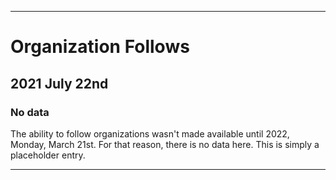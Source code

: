 
***

# Organization Follows

## 2021 July 22nd

### No data

The ability to follow organizations wasn't made available until 2022, Monday, March 21st. For that reason, there is no data here. This is simply a placeholder entry.

***
